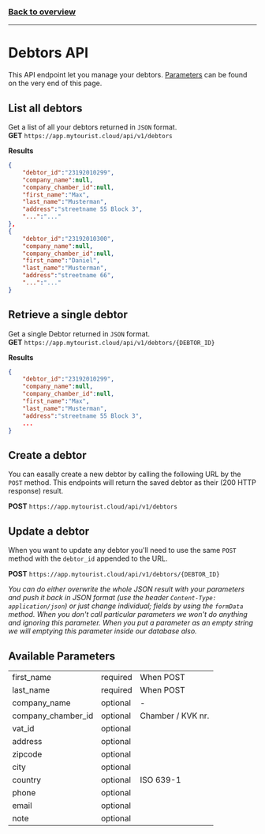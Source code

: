 ### [Back to overview](index.html)
---
# Debtors API
This API endpoint let you manage your debtors. [Parameters](#available-parameters) can be found on the very end of this page.

## List all debtors
Get a list of all your debtors returned in `JSON` format.     
**GET** `https://app.mytourist.cloud/api/v1/debtors`

**Results**
```json
{
    "debtor_id":"23192010299",
    "company_name":null,
    "company_chamber_id":null,
    "first_name":"Max",
    "last_name":"Musterman",
    "address":"streetname 55 Block 3",
    "...":"..."
},
{
    "debtor_id":"23192010300",
    "company_name":null,
    "company_chamber_id":null,
    "first_name":"Daniel",
    "last_name":"Musterman",
    "address":"streetname 66",
    "...":"..."
}
```

## Retrieve a single debtor
Get a single Debtor returned in `JSON` format.    
**GET** `https://app.mytourist.cloud/api/v1/debtors/{DEBTOR_ID}`


**Results**
```json
{
    "debtor_id":"23192010299",
    "company_name":null,
    "company_chamber_id":null,
    "first_name":"Max",
    "last_name":"Musterman",
    "address":"streetname 55 Block 3",
    ...
}
```

## Create a debtor
You can easally create a new debtor by calling the following URL by the `POST` method. This endpoints will return the saved debtor as their (200 HTTP response) result.

**POST** `https://app.mytourist.cloud/api/v1/debtors`    


## Update a debtor
When you want to update any debtor you'll need to use the same `POST` method with the `debtor_id` appended to the URL. 

**POST** `https://app.mytourist.cloud/api/v1/debtors/{DEBTOR_ID}`

_You can do either overwrite the whole JSON result with your parameters and push it back in JSON format (use the header `Content-Type: application/json`) or just change individual; fields by using the `formData` method. When you don't call particular parameters we won't do anything and ignoring this parameter. When you put a parameter as an empty string we will emptying this parameter inside our database also._

## Available Parameters
<table>
    <tr><td>first_name</td><td>required</td><td>When POST</td></tr>    
    <tr><td>last_name</td><td>required</td><td>When POST</td></tr>
    <tr><td>company_name</td><td>optional</td><td>-</td></tr>
    <tr><td>company_chamber_id</td><td>optional</td><td>Chamber / KVK nr.</td></tr>
    <tr><td>vat_id</td><td>optional</td><td></td></tr>
    <tr><td>address</td><td>optional</td><td></td></tr>
    <tr><td>zipcode</td><td>optional</td><td></td></tr>
    <tr><td>city</td><td>optional</td><td></td></tr>
    <tr><td>country</td><td>optional</td><td>ISO 639-1</td></tr>
    <tr><td>phone</td><td>optional</td><td></td></tr>
    <tr><td>email</td><td>optional</td><td></td></tr>
    <tr><td>note</td><td>optional</td><td></td></tr>
</table>